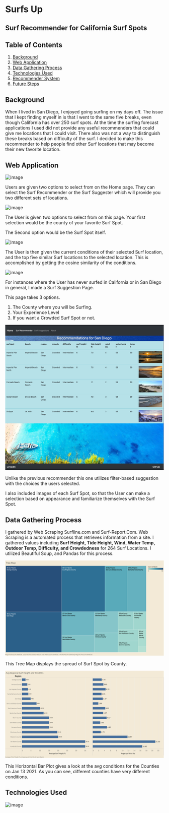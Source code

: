 # Surfs Up

## Surf Recommender for California Surf Spots

## Table of Contents
1. [Background](#background)
2. [Web Application](#web-application)
3. [Data Gathering Process](#data-gathering-process)
4. [Technologies Used](#technologies-used)
5. [Recommender System](#recommender-system)
6. [Future Steps](#future-steps)

## Background

When I lived in San Diego, I enjoyed going surfing on my days off. The issue that I kept finding myself in is that I went to the same five breaks, even though California has over 250 surf spots. At the time the surfing forecast applications I used did not provide any useful recommenders that could give me locations that I could visit. There also was not a way to distinguish these breaks based on difficulty of the surf. I decided to make this recommender to help people find other Surf locations that may become their new favorite location.

## Web Application 

![image](images/Home.png)

Users are given two options to select from on the Home page. They can select the Surf Recommender or the Surf Suggester  which will provide you two different sets of locations.

![image](images/Surf_Choice.png)

The User is given two options to select from on this page. Your first selection would be the county of your favorite Surf Spot.

The Second option would be the Surf Spot itself.

![image](images/Cosine_Rec.png)

The User is then given the current conditions of their selected Surf location, and the top five similar Surf locations to the selected location. This is accomplished by getting the cosine similarity of the conditions.

![image](images/Surf_Suggestion.png)

For instances where the User has never surfed in California or in San Diego in general, I made a Surf Suggestion  Page.

This page takes 3 options.

1. The County where you will be Surfing.
2. Your Experience Level
3. If you want a Crowded Surf Spot or not.

![image](images/Suggestion.png)

Unlike the previous recommender this one utilizes filter-based suggestion with the choices the users selected.

I also included images of each Surf Spot, so that the User can make a selection based on appearance  and familiarize themselves with the Surf Spot.

## Data Gathering Process

I gathered by Web Scraping Surfline.com and Surf-Report.Com. Web Scraping is a automated process that retrieves information from a site. I gathered values including **Surf Height, Tide Height, Wind, Water Temp, Outdoor Temp, Difficulty, and Crowdedness** for 264 Surf Locations. I utilized Beautiful Soup, and Pandas for this process.

![image](images/treemap.png)

This Tree Map displays the spread of Surf Spot by County. 

![image](images/hbar.png)

This Horizontal Bar Plot gives a look at the avg conditions for the Counties on Jan 13 2021. As you can see, different counties have very different conditions.

## Technologies Used

![image](images/TechUsed.png)




